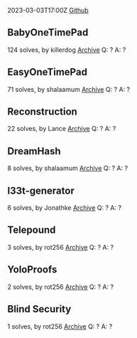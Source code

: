 2023-03-03T17:00Z
[Github](https://github.com/kalmarunionenctf/kalmarctf-2023)
## BabyOneTimePad
124 solves, by killerdog
[Archive](https://github.com/kalmarunionenctf/kalmarctf-2023/tree/main/crypto/BabyOneTimePad)
Q: ?
A: ?

## EasyOneTimePad
71 solves, by shalaamum
[Archive](https://github.com/kalmarunionenctf/kalmarctf-2023/tree/main/crypto/EasyOneTimePad)
Q: ?
A: ?

## Reconstruction
22 solves, by Lance
[Archive](https://github.com/kalmarunionenctf/kalmarctf-2023/tree/main/crypto/Reconstruction)
Q: ?
A: ?

## DreamHash
8 solves, by shalaamum
[Archive](https://github.com/kalmarunionenctf/kalmarctf-2023/tree/main/crypto/DreamHash)
Q: ?
A: ?

## l33t-generator
6 solves, by Jonathke
[Archive](https://github.com/kalmarunionenctf/kalmarctf-2023/tree/main/crypto/l33t_generator)
Q: ?
A: ?

## Telepound
3 solves, by rot256
[Archive](https://github.com/kalmarunionenctf/kalmarctf-2023/tree/main/crypto/telepound)
Q: ?
A: ?

## YoloProofs
2 solves, by rot256
[Archive](https://github.com/kalmarunionenctf/kalmarctf-2023/tree/main/crypto/Yoloproofs)
Q: ?
A: ?

## Blind Security
1 solves, by rot256
[Archive](https://github.com/kalmarunionenctf/kalmarctf-2023/tree/main/crypto/Blind_security)
Q: ?
A: ?